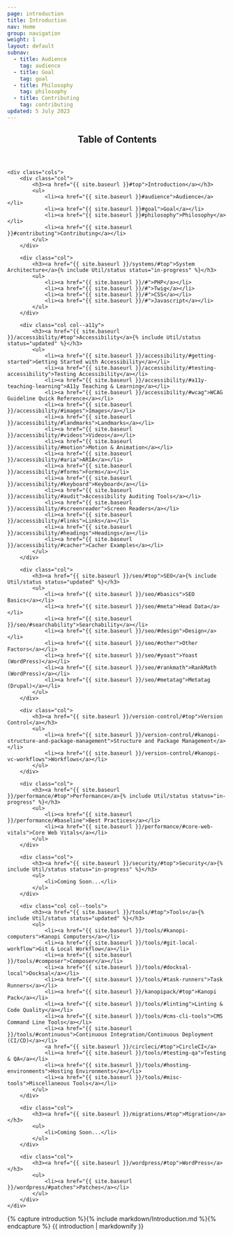 ```yaml
---
page: introduction
title: Introduction
nav: Home
group: navigation
weight: 1
layout: default
subnav:
  - title: Audience
    tag: audience
  - title: Goal
    tag: goal
  - title: Philosophy
    tag: philosophy
  - title: Contributing
    tag: contributing
updated: 5 July 2023
---
```


<div class="toc">
	<header>
		<h2>Table of Contents</h2>
	</header>

	<div class="cols">
		<div class="col">
			<h3><a href="{{ site.baseurl }}#top">Introduction</a></h3>
			<ul>
				<li><a href="{{ site.baseurl }}#audience">Audience</a></li>
				<li><a href="{{ site.baseurl }}#goal">Goal</a></li>
				<li><a href="{{ site.baseurl }}#philosophy">Philosophy</a></li>
				<li><a href="{{ site.baseurl }}#contributing">Contributing</a></li>
			</ul>
		</div>

		<div class="col">
			<h3><a href="{{ site.baseurl }}/systems/#top">System Architecture</a>{% include Util/status status="in-progress" %}</h3>
			<ul>
				<li><a href="{{ site.baseurl }}/#">PHP</a></li>
				<li><a href="{{ site.baseurl }}/#">Twig</a></li>
				<li><a href="{{ site.baseurl }}/#">CSS</a></li>
				<li><a href="{{ site.baseurl }}/#">Javascript</a></li>
			</ul>
		</div>

		<div class="col col--a11y">
			<h3><a href="{{ site.baseurl }}/accessibility/#top">Accessibility</a>{% include Util/status status="updated" %}</h3>
			<ul>
				<li><a href="{{ site.baseurl }}/accessibility/#getting-started">Getting Started with Accessibility</a></li>
				<li><a href="{{ site.baseurl }}/accessibility/#testing-accessibility">Testing Accessibility</a></li>
				<li><a href="{{ site.baseurl }}/accessibility/#a11y-teaching-learning">A11y Teaching & Learning</a></li>
				<li><a href="{{ site.baseurl }}/accessibility/#wcag">WCAG Guideline Quick Reference</a></li>
				<li><a href="{{ site.baseurl }}/accessibility/#images">Images</a></li>
				<li><a href="{{ site.baseurl }}/accessibility/#landmarks">Landmarks</a></li>
				<li><a href="{{ site.baseurl }}/accessibility/#videos">Videos</a></li>
				<li><a href="{{ site.baseurl }}/accessibility/#motion">Motion & Animation</a></li>
				<li><a href="{{ site.baseurl }}/accessibility/#aria">ARIA</a></li>
				<li><a href="{{ site.baseurl }}/accessibility/#forms">Forms</a></li>
				<li><a href="{{ site.baseurl }}/accessibility/#keyboard">Keyboard</a></li>
				<li><a href="{{ site.baseurl }}/accessibility/#audit">Accessibility Auditing Tools</a></li>
				<li><a href="{{ site.baseurl }}/accessibility/#screenreader">Screen Readers</a></li>
				<li><a href="{{ site.baseurl }}/accessibility/#links">Links</a></li>
				<li><a href="{{ site.baseurl }}/accessibility/#headings">Headings</a></li>
				<li><a href="{{ site.baseurl }}/accessibility/#cacher">Cacher Examples</a></li>
			</ul>
		</div>

		<div class="col">
			<h3><a href="{{ site.baseurl }}/seo/#top">SEO</a>{% include Util/status status="updated" %}</h3>
			<ul>
				<li><a href="{{ site.baseurl }}/seo/#basics">SEO Basics</a></li>
				<li><a href="{{ site.baseurl }}/seo/#meta">Head Data</a></li>
				<li><a href="{{ site.baseurl }}/seo/#searchability">Searchability</a></li>
				<li><a href="{{ site.baseurl }}/seo/#design">Design</a></li>
				<li><a href="{{ site.baseurl }}/seo/#other">Other Factors</a></li>
				<li><a href="{{ site.baseurl }}/seo/#yoast">Yoast (WordPress)</a></li>
				<li><a href="{{ site.baseurl }}/seo/#rankmath">RankMath (WordPress)</a></li>
				<li><a href="{{ site.baseurl }}/seo/#metatag">Metatag (Drupal)</a></li>
			</ul>
		</div>

		<div class="col">
			<h3><a href="{{ site.baseurl }}/version-control/#top">Version Control</a></h3>
			<ul>
				<li><a href="{{ site.baseurl }}/version-control/#kanopi-structure-and-package-management">Structure and Package Management</a></li>
				<li><a href="{{ site.baseurl }}/version-control/#kanopi-vc-workflows">Workflows</a></li>
			</ul>
		</div>

		<div class="col">
			<h3><a href="{{ site.baseurl }}/performance/#top">Performance</a>{% include Util/status status="in-progress" %}</h3>
			<ul>
				<li><a href="{{ site.baseurl }}/performance/#baseline">Best Practices</a></li>
				<li><a href="{{ site.baseurl }}/performance/#core-web-vitals">Core Web Vitals</a></li>
			</ul>
		</div>

		<div class="col">
			<h3><a href="{{ site.baseurl }}/security/#top">Security</a>{% include Util/status status="in-progress" %}</h3>
			<ul>
				<li>Coming Soon...</li>
			</ul>
		</div>

		<div class="col col--tools">
			<h3><a href="{{ site.baseurl }}/tools/#top">Tools</a>{% include Util/status status="updated" %}</h3>
			<ul>
				<li><a href="{{ site.baseurl }}/tools/#kanopi-computers">Kanopi Computers</a></li>
				<li><a href="{{ site.baseurl }}/tools/#git-local-workflow">Git & Local Workflow</a></li>
				<li><a href="{{ site.baseurl }}/tools/#composer">Composer</a></li>
				<li><a href="{{ site.baseurl }}/tools/#docksal-local">Docksal</a></li>
				<li><a href="{{ site.baseurl }}/tools/#task-runners">Task Runners</a></li>
				<li><a href="{{ site.baseurl }}/kanopipack/#top">Kanopi Pack</a></li>
				<li><a href="{{ site.baseurl }}/tools/#linting">Linting & Code Quality</a></li>
				<li><a href="{{ site.baseurl }}/tools/#cms-cli-tools">CMS Command Line Tools</a></li>
				<li><a href="{{ site.baseurl }}/tools/#continuous">Continuous Integration/Continuous Deployment (CI/CD)</a></li>
				<a href="{{ site.baseurl }}/circleci/#top">CircleCI</a>
				<li><a href="{{ site.baseurl }}/tools/#testing-qa">Testing & QA</a></li>
				<li><a href="{{ site.baseurl }}/tools/#hosting-environments">Hosting Environments</a></li>
				<li><a href="{{ site.baseurl }}/tools/#misc-tools">Miscellaneous Tools</a></li>
			</ul>
		</div>

		<div class="col">
			<h3><a href="{{ site.baseurl }}/migrations/#top">Migration</a></h3>
			<ul>
				<li>Coming Soon...</li>
			</ul>
		</div>

		<div class="col">
			<h3><a href="{{ site.baseurl }}/wordpress/#top">WordPress</a></h3>
			<ul>
				<li><a href="{{ site.baseurl }}/wordpress/#patches">Patches</a></li>
			</ul>
		</div>
	</div>
	
</div>

<div class="docs-section">
		{% capture introduction %}{% include markdown/Introduction.md %}{% endcapture %}
		{{ introduction | markdownify }}
</div>

